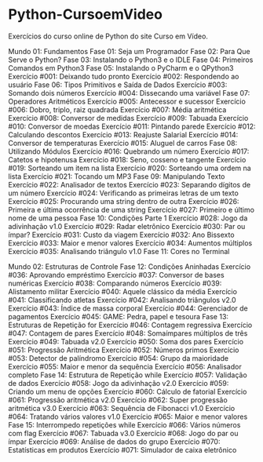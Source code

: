 # Python-CursoemVideo
Exercícios do curso online de Python do site Curso em Vídeo.

Mundo 01: Fundamentos
  Fase 01: Seja um Programador
  Fase 02: Para Que Serve o Python?
  Fase 03: Instalando o Python3 e o IDLE
  Fase 04: Primeiros Comandos em Python3
  Fase 05: Instalando o PyCharm e o QPython3
    Exercício #001: Deixando tudo pronto
    Exercício #002: Respondendo ao usuário
  Fase 06: Tipos Primitivos e Saída de Dados
    Exercício #003: Somando dois números
    Exercício #004: Dissecando uma variável
  Fase 07: Operadores Aritméticos
    Exercício #005: Antecessor e sucessor
    Exercício #006: Dobro, triplo, raiz quadrada
    Exercício #007: Média aritmética
    Exercício #008: Conversor de medidas
    Exercício #009: Tabuada
    Exercício #010: Conversor de moedas
    Exercício #011: Pintando parede
    Exercício #012: Calculando descontos
    Exercício #013: Reajuste Salarial
    Exercício #014: Conversor de temperaturas
    Exercício #015: Aluguel de carros
  Fase 08: Utilizando Módulos
    Exercício #016: Quebrando um número
    Exercício #017: Catetos e hipotenusa
    Exercício #018: Seno, cosseno e tangente
    Exercício #019: Sorteando um item na lista
    Exercício #020: Sorteando uma ordem na lista
    Exercício #021: Tocando um MP3
  Fase 09: Manipulando Texto
    Exercício #022: Analisador de textos
    Exercício #023: Separando dígitos de um número
    Exercício #024: Verificando as primeiras letras de um texto
    Exercício #025: Procurando uma string dentro de outra
    Exercício #026: Primeira e última ocorrência de uma string
    Exercício #027: Primeiro e último nome de uma pessoa
  Fase 10: Condições Parte 1
    Exercício #028: Jogo da adivinhação v1.0
    Exercício #029: Radar eletrônico
    Exercício #030: Par ou ímpar?
    Exercício #031: Custo da viagem
    Exercício #032: Ano Bissexto
    Exercício #033: Maior e menor valores
    Exercício #034: Aumentos múltiplos
    Exercício #035: Analisando triângulo v1.0
  Fase 11: Cores no Terminal

Mundo 02: Estruturas de Controle
  Fase 12: Condições Aninhadas
    Exercício #036: Aprovando empréstimo
    Exercício #037: Conversor de bases numéricas
    Exercício #038: Comparando números
    Exercício #039: Alistamento militar
    Exercício #040: Aquele clássico da média
    Exercício #041: Classificando atletas
    Exercício #042: Analisando triângulos v2.0
    Exercício #043: Índice de massa corporal
    Exercício #044: Gerenciador de pagamentos
    Exercício #045: GAME: Pedra, papel e tesoura
  Fase 13: Estruturas de Repetição for
    Exercício #046: Contagem regressiva
    Exercício #047: Contagem de pares
    Exercício #048: Somaímpares múltiplos de três
    Exercício #049: Tabuada v2.0
    Exercício #050: Soma dos pares
    Exercício #051: Progressão Aritmética
    Exercício #052: Números primos
    Exercício #053: Detector de palíndromo
    Exercício #054: Grupo da maioridade
    Exercício #055: Maior e menor da sequência
    Exercício #056: Analisador completo
  Fase 14: Estrutura de Repetição while
    Exercício #057: Validação de dados
    Exercício #058: Jogo da adivinhação v2.0
    Exercício #059: Criando um menu de opções
    Exercício #060: Cálculo de fatorial
    Exercício #061: Progressão aritmética v2.0
    Exercício #062: Super progressão aritmética v3.0
    Exercício #063: Sequência de Fibonacci v1.0
    Exercício #064: Tratando vários valores v1.0
    Exercício #065: Maior e menor valores
  Fase 15: Interrompedo repetições while
    Exercício #066: Vários números com flag
    Exercício #067: Tabuada v3.0
    Exercício #068: Jogo do par ou ímpar
    Exercício #069: Análise de dados do grupo
    Exercício #070: Estatísticas em produtos
    Exercício #071: Simulador de caixa eletrônico
